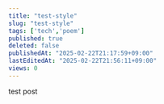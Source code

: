 ```yaml
---
title: "test-style"
slug: "test-style"
tags: ['tech','poem']
published: true
deleted: false
publishedAt: "2025-02-22T21:17:59+09:00"
lastEditedAt: "2025-02-22T21:56:11+09:00"
views: 0
---
```


test post
